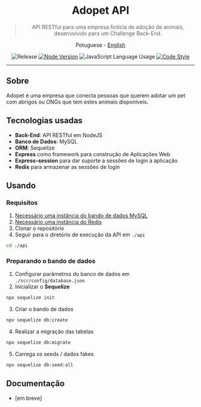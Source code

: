 <div align="center">

  # Adopet API

  > API RESTful para uma empresa fictícia de adoção de animais, desenvolvido para um Challenge Back-End.

  <a>Potuguese</a> -
  <a href="./en/README_en.md">English</a>

</div>

<div align="center" >

  ![Release](https://img.shields.io/github/v/release/jeff-pedro/api-adopet?display_name=tag&include_prereleases&style=flat-square)
  [![Node Version](https://img.shields.io/badge/node-v18.14.1-blueviolet)](https://nodejs.org/download/)
  ![JavaScript Language Usage](https://img.shields.io/github/languages/top/jeff-pedro/api-adopet?style=flat-square)
  [![Code Style](https://img.shields.io/badge/code_style-eslint-ff69b4.svg?style=flat-square)](https://eslint.org/)

</div>

---

## Sobre

Adopet é uma empresa que conecta pessoas que querem adotar um pet com abrigos ou ONGs que tem estes animais disponíveis.


## Tecnologias usadas
- **Back-End**: API RESTful em NodeJS
- **Banco de Dados**: MySQL
- **ORM**: Sequelize
- **Express** como framework para construção de Aplicações Web
- **Express-session** para dar suporte a sessões de login à aplicação
- **Redis** para armazenar as sessões de login


## Usando
### Requisitos
1. [Necessário uma instância do bando de dados MySQL](docs/tutorials/docker.md)
2. [Necessário uma instância do Redis](docs/tutorials/redis.md)
3. Clonar o repositório 
4. Seguir para o diretório de execução da API em `./api`
```bash 
cd ./api 
```

### Preparando o bando de dados
1. Configurar parâmetros do banco de dados em `./scr/config/database.json`
2. Inicializar o **Sequelize**
```bash
npx sequelize init
```
3. Criar o bando de dados
```bash
npx sequelize db:create
```
4. Realizar a migração das tabelas
```bash
npx sequelize db:migrate
```
5. Carrega os seeds / dados fakes
```bash
npx sequelize db:seed:all
```


## Documentação
- [em breve]
